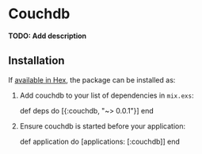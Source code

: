 # Couchdb

**TODO: Add description**

## Installation

If [available in Hex](https://hex.pm/docs/publish), the package can be installed as:

  1. Add couchdb to your list of dependencies in `mix.exs`:

        def deps do
          [{:couchdb, "~> 0.0.1"}]
        end

  2. Ensure couchdb is started before your application:

        def application do
          [applications: [:couchdb]]
        end

